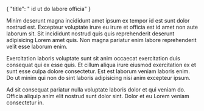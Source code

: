 {
  "title": " id ut do labore officia"
}

Minim deserunt magna incididunt amet ipsum ex tempor id est sunt dolor nostrud est. Excepteur voluptate irure eu irure et officia est id amet non aute laborum sit. Sit incididunt nostrud quis quis reprehenderit deserunt adipisicing Lorem amet quis. Non magna pariatur enim labore reprehenderit velit esse laborum enim.

Exercitation laboris voluptate sunt sit anim occaecat exercitation duis consequat qui ex esse quis. Et cillum aliqua irure eiusmod exercitation ex et sunt esse culpa dolore consectetur. Est est laborum veniam laboris enim. Do ut minim qui non do sint laboris adipisicing nisi anim excepteur ipsum.

Ad sit consequat pariatur nulla voluptate laboris dolor et qui veniam do. Officia aliquip anim elit nostrud sunt dolor sint. Dolor et eu Lorem veniam consectetur in.